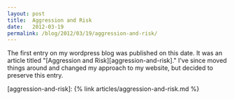 ```yaml
---
layout: post
title:  Aggression and Risk
date:   2012-03-19
permalink: /blog/2012/03/19/aggression-and-risk/
---
```


The first entry on my wordpress blog was published on this date. It was an article titled "[Aggression and Risk][aggression-and-risk]." I've since moved things around and changed my approach to my website, but decided to preserve this entry.

[aggression-and-risk]: {% link articles/aggression-and-risk.md %}